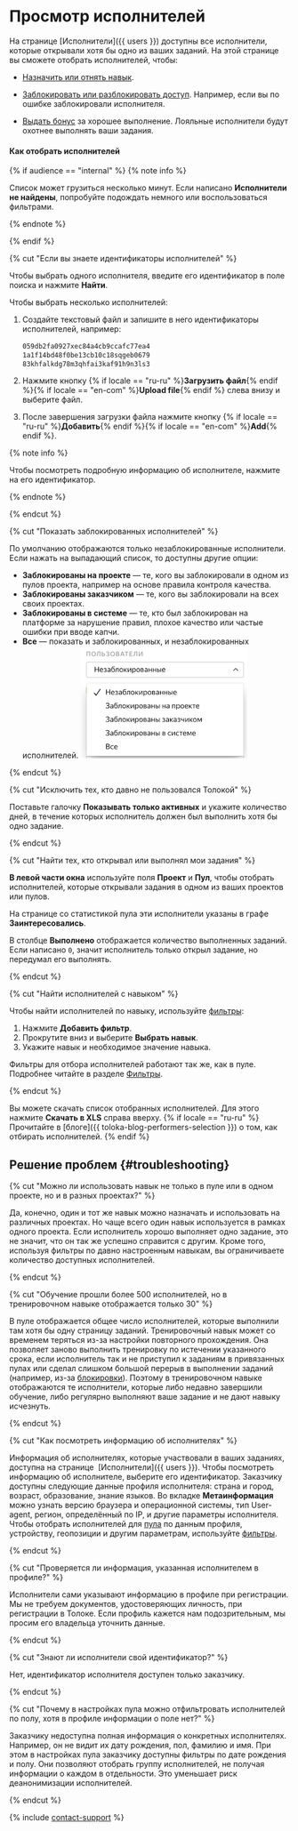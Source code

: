 # Просмотр исполнителей

На странице [Исполнители]({{ users }}) доступны все исполнители, которые открывали хотя бы одно из ваших заданий. На этой странице вы сможете отобрать исполнителей, чтобы:

- [Назначить или отнять навык](nav.md).

- [Заблокировать или разблокировать доступ](ban.md). Например, если вы по ошибке заблокировали исполнителя.
- [Выдать бонус](bonus.md) за хорошее выполнение. Лояльные исполнители будут охотнее выполнять ваши задания.

#### Как отобрать исполнителей
{% if audience == "internal" %}
{% note info %}

Список может грузиться несколько минут. Если написано **Исполнители не найдены**, попробуйте подождать немного или воспользоваться фильтрами.

{% endnote %}

{% endif %}

{% cut "Если вы знаете идентификаторы исполнителей" %}

Чтобы выбрать одного исполнителя, введите его идентификатор в поле поиска и нажмите **Найти**.

Чтобы выбрать несколько исполнителей:
1. Создайте текстовый файл и запишите в него идентификаторы исполнителей, например:
    ```
    059db2fa0927xec84a4cb9ccafc77ea4
    1a1f14bd48f0be13cb10c18sqgeb0679
    83khfalkdg78m3qhfai3kaf91h9n3ls3
    ```

1. Нажмите кнопку {% if locale == "ru-ru" %}**Загрузить файл**{% endif %}{% if locale == "en-com" %}**Upload file**{% endif %} слева внизу и выберите файл.
1. После завершения загрузки файла нажмите кнопку {% if locale == "ru-ru" %}**Добавить**{% endif %}{% if locale == "en-com" %}**Add**{% endif %}.

{% note info %}

Чтобы посмотреть подробную информацию об исполнителе, нажмите на его идентификатор.

{% endnote %}

{% endcut %}

{% cut "Показать заблокированных исполнителей" %}

По умолчанию отображаются только незаблокированные исполнители. Если нажать на выпадающий список, то доступны другие опции:
- **Заблокированы на проекте** — те, кого вы заблокировали в одном из пулов проекта, например на основе правила контроля качества.
- **Заблокированы заказчиком** — те, кого вы заблокировали на всех своих проектах.
- **Заблокированы в системе** — те, кто был заблокирован на платформе за нарушение правил, плохое качество или частые ошибки при вводе капчи.
- **Все** — показать и заблокированных, и незаблокированных исполнителей.
![](../_images/other/users-ban-filter.png)

{% endcut %}

{% cut "Исключить тех, кто давно не пользовался Толокой" %}

Поставьте галочку **Показывать только активных** и укажите количество дней, в течение которых исполнитель должен был выполнить хотя бы одно задание.

{% endcut %}

{% cut "Найти тех, кто открывал или выполнял мои задания" %}

**В левой части окна** используйте поля **Проект** и **Пул**, чтобы отобрать исполнителей, которые открывали задания в одном из ваших проектов или пулов.

На странице со статистикой пула эти исполнители указаны в графе **Заинтересовались**.

В столбце **Выполнено** отображается количество выполненных заданий. Если написано `0`, значит исполнитель только открыл задание, но передумал его выполнять.

{% endcut %}

{% cut "Найти исполнителей с навыком" %}

Чтобы найти исполнителей по навыку, используйте [фильтры](../../glossary.md#filtering):

1. Нажмите **Добавить фильтр**.
1. Прокрутите вниз и выберите **Выбрать навык**.
1. Укажите навык и необходимое значение навыка.

Фильтры для отбора исполнителей работают так же, как в пуле. Подробнее читайте в разделе [Фильтры](filters.md).

{% endcut %}

Вы можете скачать список отобранных исполнителей. Для этого нажмите **Скачать в XLS** справа вверху.
 {% if locale == "ru-ru" %}
Прочитайте в [блоге]({{ toloka-blog-performers-selection }}) о том, как отбирать исполнителей.
{% endif %}

## Решение проблем {#troubleshooting}

{% cut "Можно ли использовать навык не только в пуле или в одном проекте, но и в разных проектах?" %}

Да, конечно, один и тот же навык можно назначать и использовать на различных проектах. Но чаще всего один навык используется в рамках одного проекта. Если исполнитель хорошо выполняет одно задание, это не значит, что он так же успешно справится с другим. Кроме того, используя фильтры по давно настроенным навыкам, вы ограничиваете количество доступных исполнителей.

{% endcut %}

{% cut "Обучение прошли более 500 исполнителей, но в тренировочном навыке отображается только 30" %}

В пуле отображается общее число исполнителей, которые выполнили там хотя бы одну страницу заданий. Тренировочный навык может со временем теряться из-за настройки повторного прохождения. Она позволяет заново выполнить тренировку по истечении указанного срока, если исполнитель так и не приступил к заданиям в привязанных пулах или сделал слишком большой перерыв в выполнении заданий (например, из-за [блокировки](../../glossary.md#banned-worker)). Поэтому в тренировочном навыке отображаются те исполнители, которые либо недавно завершили обучение, либо регулярно выполняют ваше задание и не дают навыку исчезнуть.

{% endcut %}

{% cut "Как посмотреть информацию об исполнителях" %}

Информация об исполнителях, которые участвовали в ваших заданиях, доступна на странице  [Исполнители]({{ users }}). Чтобы посмотреть информацию об исполнителе, выберите его идентификатор. Заказчику доступны следующие данные профиля исполнителя: страна и город, возраст, образование, знание языков. Во вкладке **Метаинформация** можно узнать версию браузера и операционной системы, тип User-agent, регион, определённый по IP, и другие параметры исполнителя. Чтобы отобрать исполнителей для [пула](../../glossary.md#pool) по данным профиля, устройству, геопозиции и другим параметрам, используйте [фильтры](filters.md).

{% endcut %}

{% cut "Проверяется ли информация, указанная исполнителем в профиле?" %}

Исполнители сами указывают информацию в профиле при регистрации. Мы не требуем документов, удостоверяющих личность, при регистрации в Толоке. Если профиль кажется нам подозрительным, мы просим его владельца уточнить данные.

{% endcut %}

{% cut "Знают ли исполнители свой идентификатор?" %}

Нет, идентификатор исполнителя доступен только заказчику.

{% endcut %}

{% cut "Почему в настройках пула можно отфильтровать исполнителей по полу, хотя в профиле информации о поле нет?" %}

Заказчику недоступна полная информация о конкретных исполнителях. Например, он не видит их дату рождения, пол, фамилию и имя. При этом в настройках пула заказчику доступны фильтры по дате рождения и полу. Они позволяют отобрать группу исполнителей, не получая информации о каждом в отдельности. Это уменьшает риск деанонимизации исполнителей.

{% endcut %}

{% include [contact-support](../_includes/contact-support-help.md) %}